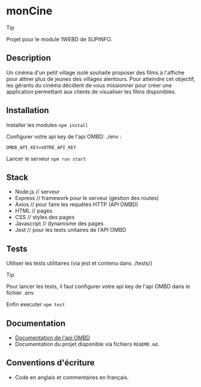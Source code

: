 # monCine

> [!TIP]
> Projet pour le module 1WEBD de SUPINFO.

## Description 
Un cinéma d'un petit village isolé souhaite proposer des films à l'affiche pour attirer plus de jeunes des villages alentours.
Pour atteindre cet objectif, les gérants du cinéma décident de vous missionner pour créer une application permettant aux clients de visualiser les films disponibles.


## Installation
Installer les modules 
`npm install`

Configurer votre api key de l'api OMBD:
./env : 
```
OMDB_API_KEY=VOTRE_API_KEY
```


Lancer le serveur
`npm run start`

## Stack
- Node.js // serveur
- Express // framework pour le serveur (gestion des routes)
- Axios // pour faire les requêtes HTTP (API OMBD)
- HTML // pages
- CSS // styles des pages
- Javascript // dynamisme des pages
- Jest // pour les tests unitaires de l'API OMBD

## Tests
Utiliser les tests utilitaires (via jest et contenu dans ./tests/)
> [!TIP]
> Pour lancer les tests, il faut configurer votre api key de l'api OMBD dans le fichier .env
> 
> Enfin executer `npm test`

## Documentation
- [Documentation de l'api OMBD](https://www.omdbapi.com/)
- Documentation du projet disponible via fichiers `README.md`.

## Conventions d'écriture
- Code en anglais et commentaires en français.